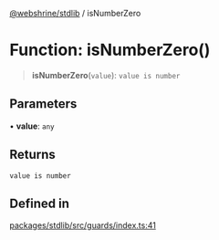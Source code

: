 [@webshrine/stdlib](../globals.md) / isNumberZero

# Function: isNumberZero()

> **isNumberZero**(`value`): `value is number`

## Parameters

• **value**: `any`

## Returns

`value is number`

## Defined in

[packages/stdlib/src/guards/index.ts:41](https://github.com/webshrine/webshrine/blob/0e16c5948921e0c95cce645760c4a8b0855b196b/packages/stdlib/src/guards/index.ts#L41)
